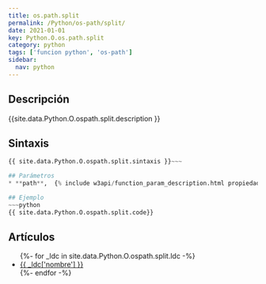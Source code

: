 ```yaml
---
title: os.path.split
permalink: /Python/os-path/split/
date: 2021-01-01
key: Python.O.os.path.split
category: python
tags: ['funcion python', 'os-path']
sidebar: 
  nav: python
---
```


## Descripción
{{site.data.Python.O.ospath.split.description }}

## Sintaxis
~~~python
{{ site.data.Python.O.ospath.split.sintaxis }}~~~

## Parámetros
* **path**,  {% include w3api/function_param_description.html propiedad=site.data.Python.O.os.path.split valor="path" %}

## Ejemplo
~~~python
{{ site.data.Python.O.ospath.split.code}}
~~~

## Artículos
<ul>
{%- for _ldc in site.data.Python.O.ospath.split.ldc -%}
   <li>
       <a href="{{_ldc['url'] }}">{{ _ldc['nombre'] }}</a>
   </li>
{%- endfor -%}
</ul>
